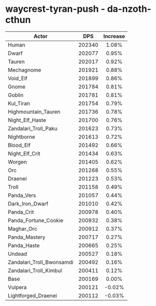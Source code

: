 # waycrest-tyran-push - da-nzoth-cthun
| Actor | DPS | Increase |
|---|:---:|:---:|
|Human|202340|1.08%|
|Dwarf|202077|0.95%|
|Tauren|202017|0.92%|
|Mechagnome|201921|0.88%|
|Void_Elf|201899|0.86%|
|Gnome|201784|0.81%|
|Goblin|201781|0.81%|
|Kul_Tiran|201754|0.79%|
|Highmountain_Tauren|201736|0.78%|
|Night_Elf_Haste|201700|0.76%|
|Zandalari_Troll_Paku|201623|0.73%|
|Nightborne|201613|0.72%|
|Blood_Elf|201492|0.66%|
|Night_Elf_Crit|201434|0.63%|
|Worgen|201405|0.62%|
|Orc|201268|0.55%|
|Draenei|201223|0.53%|
|Troll|201158|0.49%|
|Panda_Vers|201057|0.44%|
|Dark_Iron_Dwarf|201010|0.42%|
|Panda_Crit|200978|0.40%|
|Panda_Fortune_Cookie|200932|0.38%|
|Maghar_Orc|200912|0.37%|
|Panda_Mastery|200717|0.27%|
|Panda_Haste|200665|0.25%|
|Undead|200527|0.18%|
|Zandalari_Troll_Bwonsamdi|200492|0.16%|
|Zandalari_Troll_Kimbul|200411|0.12%|
|Base|200169|0.00%|
|Vulpera|200121|-0.02%|
|Lightforged_Draenei|200112|-0.03%|
